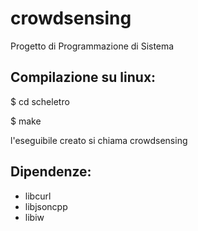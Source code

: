 crowdsensing
============

Progetto di Programmazione di Sistema


Compilazione su linux:
----------------------

$ cd scheletro

$ make

l'eseguibile creato si chiama crowdsensing

Dipendenze:
-----------

- libcurl
- libjsoncpp
- libiw

